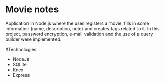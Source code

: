 # Movie notes
Application in Node.js where the user registers a movie, fills in some information (name, description, note) and creates tags related to it. In this project, password encryption, e-mail validation and the use of a query builder were implemented.

 #Technologies
 - NodeJs
 - SQLite
 - Knex
 - Express
